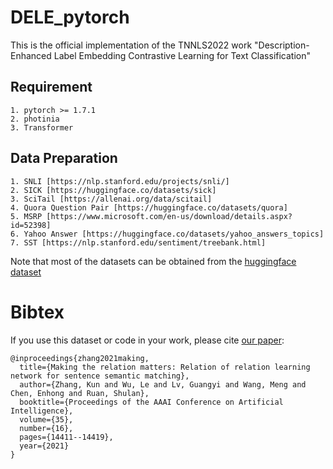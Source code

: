 # DELE_pytorch
This is the official implementation of the TNNLS2022 work "Description-Enhanced Label Embedding Contrastive Learning for Text Classification"

## Requirement
    1. pytorch >= 1.7.1
    2. photinia
    3. Transformer

## Data Preparation
    1. SNLI [https://nlp.stanford.edu/projects/snli/]
    2. SICK [https://huggingface.co/datasets/sick]
    3. SciTail [https://allenai.org/data/scitail]
    4. Quora Question Pair [https://huggingface.co/datasets/quora]
    5. MSRP [https://www.microsoft.com/en-us/download/details.aspx?id=52398]
    6. Yahoo Answer [https://huggingface.co/datasets/yahoo_answers_topics]
    7. SST [https://nlp.stanford.edu/sentiment/treebank.html]

Note that most of the datasets can be obtained from the [huggingface dataset](https://huggingface.co/datasets)

# Bibtex
If you use this dataset or code in your work, please cite [our paper](https://www.aaai.org/AAAI21Papers/AAAI-6199.ZhangK.pdf):
```
@inproceedings{zhang2021making,
  title={Making the relation matters: Relation of relation learning network for sentence semantic matching},
  author={Zhang, Kun and Wu, Le and Lv, Guangyi and Wang, Meng and Chen, Enhong and Ruan, Shulan},
  booktitle={Proceedings of the AAAI Conference on Artificial Intelligence},
  volume={35},
  number={16},
  pages={14411--14419},
  year={2021}
}
